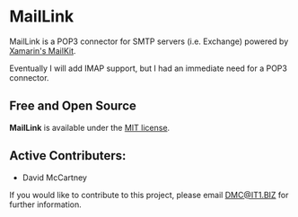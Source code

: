 # MailLink
MailLink is a POP3 connector for SMTP servers (i.e. Exchange) powered by [Xamarin's MailKit](https://github.com/jstedfast/MailKit).

Eventually I will add IMAP support, but I had an immediate need for a POP3 connector.

## Free and Open Source

**MailLink** is available under the [MIT license](https://github.com/David-McCartney/MailLink/blob/master/LICENSE).

## Active Contributers:

* David McCartney

If you would like to contribute to this project, please email DMC@IT1.BIZ for further information.
